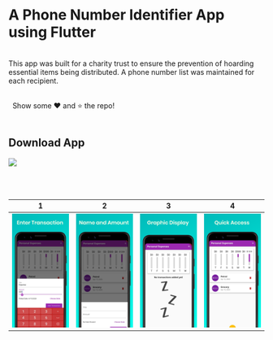 # A Phone Number Identifier App using Flutter
<br />
This app was built for a charity trust to ensure the prevention of hoarding essential items being distributed. A phone number list was maintained for each recipient.
<br />
<br />

&nbsp;&nbsp;Show some ❤️ and ⭐ the repo! 
<br />
<br />

## Download App
<a href="https://play.google.com/store/apps/details?id=com.malik.charity"><img src="https://play.google.com/intl/en_us/badges/static/images/badges/en_badge_web_generic.png" width="200"></img></a>

<br />
<br />

1               |  2               | 3               |  4
:-------------------------:|:-------------------------:|:-------------------------:|:-------------------------:
![](https://github.com/AbdulMalikDev/FlutterTransactionApp/blob/master/1.png?raw=true)|![](https://github.com/AbdulMalikDev/FlutterTransactionApp/blob/master/2.png?raw=true)|![](https://github.com/AbdulMalikDev/FlutterTransactionApp/blob/master/3.png?raw=true)|![](https://github.com/AbdulMalikDev/FlutterTransactionApp/blob/master/4.png?raw=true)|